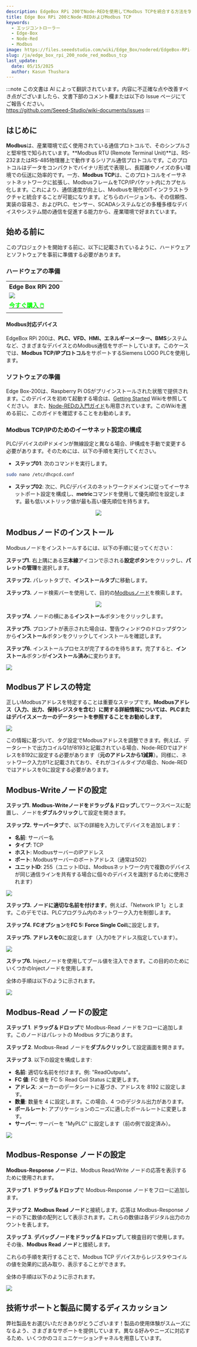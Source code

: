 ```yaml
---
description: EdgeBox RPi 200でNode-REDを使用してModbus TCPを統合する方法を学びます。このガイドでは、ハードウェアのセットアップ、Modbusデバイスの設定、および効率的な産業オートメーションと監視のためのNode-REDフローの作成について説明します。
title: Edge Box RPi 200とNode-REDおよびModbus TCP
keywords:
  - エッジコントローラー
  - Edge-Box
  - Node-Red
  - Modbus
image: https://files.seeedstudio.com/wiki/Edge_Box/nodered/EdgeBox-RPi-200-font.jpg
slug: /ja/edge_box_rpi_200_node_red_modbus_tcp
last_update:
  date: 05/15/2025
  author: Kasun Thushara
---
```

:::note
この文書は AI によって翻訳されています。内容に不正確な点や改善すべき点がございましたら、文書下部のコメント欄または以下の Issue ページにてご報告ください。  
https://github.com/Seeed-Studio/wiki-documents/issues
:::

## はじめに

**Modbus**は、産業環境で広く使用されている通信プロトコルで、そのシンプルさと堅牢性で知られています。**Modbus RTU (Remote Terminal Unit)**は、RS-232またはRS-485物理層上で動作するシリアル通信プロトコルです。このプロトコルはデータをコンパクトでバイナリ形式で表現し、長距離やノイズの多い環境での伝送に効率的です。一方、**Modbus TCP**は、このプロトコルをイーサネットネットワークに拡張し、ModbusフレームをTCP/IPパケット内にカプセル化します。これにより、通信速度が向上し、Modbusを現代のITインフラストラクチャと統合することが可能になります。どちらのバージョンも、その信頼性、実装の容易さ、およびPLC、センサー、SCADAシステムなどの多種多様なデバイスやシステム間の通信を促進する能力から、産業環境で好まれています。

## 始める前に

このプロジェクトを開始する前に、以下に記載されているように、ハードウェアとソフトウェアを事前に準備する必要があります。

### ハードウェアの準備

<div class="table-center">
	<table class="table-nobg">
    <tr class="table-trnobg">
      <th class="table-trnobg">Edge Box RPi 200</th>
		</tr>
    <tr class="table-trnobg"></tr>
		<tr class="table-trnobg">
			<td class="table-trnobg"><div style={{textAlign:'center'}}><img src="https://media-cdn.seeedstudio.com/media/catalog/product/cache/bb49d3ec4ee05b6f018e93f896b8a25d/1/-/1-102991599_edgebox-rpi-200-first.jpg" style={{width:300, height:'auto'}}/></div></td>
		</tr>
    <tr class="table-trnobg"></tr>
		<tr class="table-trnobg">
			<td class="table-trnobg"><div class="get_one_now_container" style={{textAlign: 'center'}}><a class="get_one_now_item" href="https://www.seeedstudio.com/EdgeBox-RPi-200-CM4104016-p-5486.html">
              <strong><span><font color={'FFFFFF'} size={"4"}> 今すぐ購入 🖱️</font></span></strong>
          </a></div></td>
        </tr>
    </table>
    </div>

#### Modbus対応デバイス

EdgeBox RPi 200は、**PLC、VFD、HMI、エネルギーメーター、BMS**システムなど、さまざまなデバイスとのModbus通信をサポートしています。このケースでは、**Modbus TCP/IPプロトコル**をサポートするSiemens LOGO PLCを使用します。

### ソフトウェアの準備

Edge Box-200は、Raspberry Pi OSがプリインストールされた状態で提供されます。このデバイスを初めて起動する場合は、[Getting Started](https://wiki.seeedstudio.com/ja/Edge_Box_introduction/) Wikiを参照してください。
また、[Node-REDの入門ガイド](https://wiki.seeedstudio.com/ja/Edge-Box-Getting-Started-with-Node-Red/)も用意されています。このWikiを進める前に、このガイドを確認することをお勧めします。

### Modbus TCP/IPのためのイーサネット設定の構成

PLC/デバイスのIPドメインが無線設定と異なる場合、IP構成を手動で変更する必要があります。そのためには、以下の手順を実行してください。

- **ステップ01**: 次のコマンドを実行します。

```sh
sudo nano /etc/dhcpcd.conf
```

- **ステップ02**: 次に、PLC/デバイスのネットワークドメインに従ってイーサネットポート設定を構成し、**metric**コマンドを使用して優先順位を設定します。最も低いメトリック値が最も高い優先順位を持ちます。

<center><img width={600} src="https://files.seeedstudio.com/wiki/Edge_Box/nodered/ipconfig.PNG" /></center>

## Modbusノードのインストール

Modbusノードをインストールするには、以下の手順に従ってください：

**ステップ1.** 右上隅にある**三本線**アイコンで示される**設定ボタン**をクリックし、**パレットの管理**を選択します。

**ステップ2.** パレットタブで、**インストールタブ**に移動します。

**ステップ3.** ノード検索バーを使用して、目的の[Modbusノード](https://flows.nodered.org/node/node-red-contrib-modbus)を検索します。

<center><img width={600} src="https://files.seeedstudio.com/wiki/Edge_Box/nodered/pallet.PNG" /></center>

**ステップ4.** ノードの横にある**インストール**ボタンをクリックします。

**ステップ5.** プロンプトが表示された場合は、警告ウィンドウのドロップダウンから**インストール**ボタンをクリックしてインストールを確認します。

**ステップ6.** インストールプロセスが完了するのを待ちます。完了すると、**インストール**ボタンが**インストール済み**に変わります。

<div style={{textAlign:'center'}}><img src="https://files.seeedstudio.com/wiki/Edge_Box/nodered/nodered-edgebox1.gif" style={{width:800, height:'auto'}}/></div>

## Modbusアドレスの特定

正しいModbusアドレスを特定することは重要なステップです。**Modbusアドレス（入力、出力、保持レジスタを含む）に関する詳細情報については、PLCまたはデバイスメーカーのデータシートを参照することをお勧めします**。

<div style={{textAlign:'center'}}><img src="https://files.seeedstudio.com/wiki/Edge_Box/nodered/modbus.PNG" style={{width:600, height:'auto'}}/></div>

この情報に基づいて、タグ設定でModbusアドレスを調整できます。例えば、データシートで出力コイルQ1が8193と記載されている場合、Node-REDではアドレスを8192に設定する必要があります（**元のアドレスから1減算**）。同様に、ネットワーク入力が1と記載されており、それがコイルタイプの場合、Node-REDではアドレスを0に設定する必要があります。

## Modbus-Writeノードの設定

**ステップ1.** **Modbus-Writeノードをドラッグ＆ドロップ**してワークスペースに配置し、ノードを**ダブルクリック**して設定を開きます。

**ステップ2.** **サーバータブ**で、以下の詳細を入力してデバイスを追加します：

   - **名前**: サーバー名
   - **タイプ**: TCP
   - **ホスト**: ModbusサーバーのIPアドレス
   - **ポート**: Modbusサーバーのポートアドレス（通常は502）
   - **ユニットID**: 255（ユニットIDは、Modbusネットワーク内で複数のデバイスが同じ通信ラインを共有する場合に個々のデバイスを識別するために使用されます）

<div style={{textAlign:'center'}}><img src="https://files.seeedstudio.com/wiki/Edge_Box/nodered/server.PNG" style={{width:600, height:'auto'}}/></div>

**ステップ3.** **ノードに適切な名前を付けます**。例えば、「Network IP 1」とします。このデモでは、PLCプログラム内のネットワーク入力を制御します。

**ステップ4.** **FCオプション**を**FC 5: Force Single Coil**に設定します。

**ステップ5.** **アドレスを0**に設定します（入力0をアドレス指定しています）。

<div style={{textAlign:'center'}}><img src="https://files.seeedstudio.com/wiki/Edge_Box/nodered/networkip1.PNG" style={{width:600, height:'auto'}}/></div>

**ステップ6.** Injectノードを使用してブール値を注入できます。この目的のためにいくつかのInjectノードを使用します。

全体の手順は以下のように示されます。

<div style={{textAlign:'center'}}><img src="https://files.seeedstudio.com/wiki/Edge_Box/nodered/modbus-write.gif" style={{width:800, height:'auto'}}/></div>

## Modbus-Read ノードの設定

**ステップ 1**. **ドラッグ＆ドロップ**で Modbus-Read ノードをフローに追加します。このノードはパレットの Modbus タブにあります。

**ステップ 2**. Modbus-Read ノードを**ダブルクリック**して設定画面を開きます。

**ステップ 3**. 以下の設定を構成します:

   - **名前**: 適切な名前を付けます。例: "ReadOutputs"。
   - **FC 値**: FC 値を FC 5: Read Coil Status に変更します。
   - **アドレス**: メーカーのデータシートに基づき、アドレスを 8192 に設定します。
   - **数量**: 数量を 4 に設定します。この場合、4 つのデジタル出力があります。
   - **ポールレート**: アプリケーションのニーズに適したポールレートに変更します。
   - **サーバー**: サーバーを "MyPLC" に設定します（前の例で設定済み）。

<div style={{textAlign:'center'}}><img src="https://files.seeedstudio.com/wiki/Edge_Box/nodered/modbusread.PNG" style={{width:600, height:'auto'}}/></div> 

## Modbus-Response ノードの設定

**Modbus-Response ノード**は、Modbus Read/Write ノードの応答を表示するために使用されます。

**ステップ 1**. **ドラッグ＆ドロップ**で Modbus-Response ノードをフローに追加します。

**ステップ 2**. **Modbus Read ノード**と接続します。応答は Modbus-Response ノードの下に数値の配列として表示されます。これらの数値は各デジタル出力のカウントを表します。

**ステップ 3**. **デバッグノードをドラッグ＆ドロップ**して検査目的で使用します。その後、**Modbus Read ノード**と接続します。

これらの手順を実行することで、Modbus TCP デバイスからレジスタやコイルの値を効果的に読み取り、表示することができます。

全体の手順は以下のように示されます。

<div style={{textAlign:'center'}}><img src="https://files.seeedstudio.com/wiki/Edge_Box/nodered/modbus-read.gif" style={{width:800, height:'auto'}}/></div> 

## 技術サポートと製品に関するディスカッション

弊社製品をお選びいただきありがとうございます！製品の使用体験がスムーズになるよう、さまざまなサポートを提供しています。異なる好みやニーズに対応するため、いくつかのコミュニケーションチャネルを用意しています。

<div class="button_tech_support_container">
<a href="https://forum.seeedstudio.com/" class="button_forum"></a> 
<a href="https://www.seeedstudio.com/contacts" class="button_email"></a>
</div>

<div class="button_tech_support_container">
<a href="https://discord.gg/eWkprNDMU7" class="button_discord"></a> 
<a href="https://github.com/Seeed-Studio/wiki-documents/discussions/69" class="button_discussion"></a>
</div>